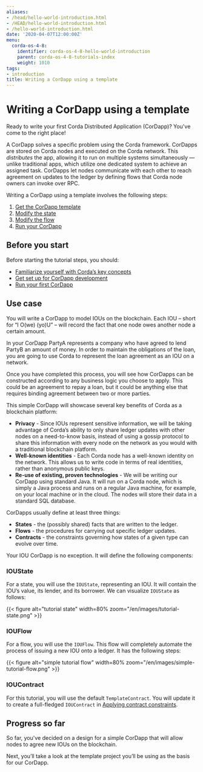 ```yaml
---
aliases:
- /head/hello-world-introduction.html
- /HEAD/hello-world-introduction.html
- /hello-world-introduction.html
date: '2020-04-07T12:00:00Z'
menu:
  corda-os-4-8:
    identifier: corda-os-4-8-hello-world-introduction
    parent: corda-os-4-8-tutorials-index
    weight: 1010
tags:
- introduction
title: Writing a CorDapp using a template
---
```



# Writing a CorDapp using a template

Ready to write your first Corda Distributed Application (CorDapp)? You've come to the right place!

A CorDapp solves a specific problem using the Corda framework. CorDapps are stored on Corda nodes and executed on the Corda network. This *distributes* the app, allowing it to run on multiple systems simultaneously — unlike traditional apps, which utilize one dedicated system to achieve an assigned task. CorDapps let nodes communicate with each other to reach agreement on updates to the ledger by defining flows that Corda node owners can invoke over RPC.

Writing a CorDapp using a template involves the following steps:

1. [Get the CorDapp template](obtain-the-cordapp-template)
2. [Modify the state](modify-the-state.md)
3. [Modify the flow](modify-the-flow.md)
4. [Run your CorDapp](run-your-cordapp.md)


## Before you start

Before starting the tutorial steps, you should:

* [Familiarize yourself with Corda’s key concepts](key-concepts.md)
* [Get set up for CorDapp development](getting-set-up.md)
* [Run your first CorDapp](tutorial-cordapp.md)


## Use case

You will write a CorDapp to model IOUs on the blockchain. Each IOU – short for “I O(we) (yo)U” – will record the fact that one node owes
another node a certain amount.

In your CorDapp PartyA represents a company who have agreed to lend PartyB an amount of money. In order to maintain the obligations of the loan, you are going to use Corda to represent the loan agreement as an IOU on a network.

Once you have completed this process, you will see how CorDapps can be constructed according to any business logic you choose to apply. This could be an agreement to repay a loan, but it could be anything else that requires binding agreement between two or more parties.

This simple CorDapp will showcase several key benefits of Corda as a blockchain platform:

* **Privacy** - Since IOUs represent sensitive information, we will be taking advantage of Corda’s ability to only share
ledger updates with other nodes on a need-to-know basis, instead of using a gossip protocol to share this information with every node on
the network as you would with a traditional blockchain platform.
* **Well-known identities** - Each Corda node has a well-known identity on the network. This allows us to write code in terms of real
identities, rather than anonymous public keys.
* **Re-use of existing, proven technologies** - We will be writing our CorDapp using standard Java. It will run on a Corda node, which is
simply a Java process and runs on a regular Java machine, for example, on your local machine or in the cloud. The nodes will store their data in
a standard SQL database.

CorDapps usually define at least three things:


* **States** - the (possibly shared) facts that are written to the ledger.
* **Flows** - the procedures for carrying out specific ledger updates.
* **Contracts** - the constraints governing how states of a given type can evolve over time.

Your IOU CorDapp is no exception. It will define the following components:


### IOUState

For a state, you will use the `IOUState`, representing an IOU. It will contain the IOU’s value, its lender, and its borrower. We can visualize
`IOUState` as follows:


{{< figure alt="tutorial state" width=80% zoom="/en/images/tutorial-state.png" >}}


### IOUFlow

For a flow, you will use the `IOUFlow`. This flow will completely automate the process of issuing a new IOU onto a ledger. It has the following
steps:


{{< figure alt="simple tutorial flow" width=80% zoom="/en/images/simple-tutorial-flow.png" >}}


### IOUContract

For this tutorial, you will use the default `TemplateContract`. You will update it to create a full-fledged `IOUContract` in [Applying contract constraints](tut-two-party-introduction.md).


## Progress so far

So far, you've decided on a design for a simple CorDapp that will allow nodes to agree new IOUs on the blockchain.

Next, you’ll take a look at the template project you’ll be using as the basis for our CorDapp.
